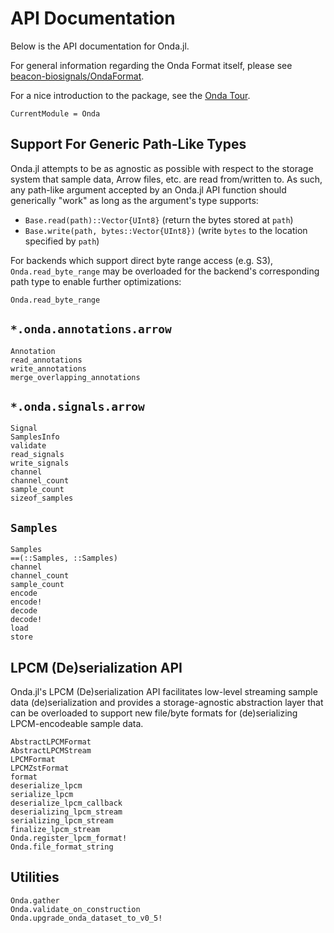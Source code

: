 # API Documentation

Below is the API documentation for Onda.jl.

For general information regarding the Onda Format itself, please see [beacon-biosignals/OndaFormat](https://github.com/beacon-biosignals/OndaFormat).

For a nice introduction to the package, see the [Onda Tour](https://github.com/beacon-biosignals/Onda.jl/blob/master/examples/tour.jl).

```@meta
CurrentModule = Onda
```

## Support For Generic Path-Like Types

Onda.jl attempts to be as agnostic as possible with respect to the storage system
that sample data, Arrow files, etc. are read from/written to. As such, any path-like
argument accepted by an Onda.jl API function should generically "work" as long
as the argument's type supports:

- `Base.read(path)::Vector{UInt8}` (return the bytes stored at `path`)
- `Base.write(path, bytes::Vector{UInt8})` (write `bytes` to the location specified by `path`)

For backends which support direct byte range access (e.g. S3), `Onda.read_byte_range` may
be overloaded for the backend's corresponding path type to enable further optimizations:

```@docs
Onda.read_byte_range
```

## `*.onda.annotations.arrow`

```@docs
Annotation
read_annotations
write_annotations
merge_overlapping_annotations
```

## `*.onda.signals.arrow`

```@docs
Signal
SamplesInfo
validate
read_signals
write_signals
channel
channel_count
sample_count
sizeof_samples
```

## `Samples`

```@docs
Samples
==(::Samples, ::Samples)
channel
channel_count
sample_count
encode
encode!
decode
decode!
load
store
```

## LPCM (De)serialization API

Onda.jl's LPCM (De)serialization API facilitates low-level streaming sample
data (de)serialization and provides a storage-agnostic abstraction layer
that can be overloaded to support new file/byte formats for (de)serializing
LPCM-encodeable sample data.

```@docs
AbstractLPCMFormat
AbstractLPCMStream
LPCMFormat
LPCMZstFormat
format
deserialize_lpcm
serialize_lpcm
deserialize_lpcm_callback
deserializing_lpcm_stream
serializing_lpcm_stream
finalize_lpcm_stream
Onda.register_lpcm_format!
Onda.file_format_string
```

## Utilities

```@docs
Onda.gather
Onda.validate_on_construction
Onda.upgrade_onda_dataset_to_v0_5!
```
